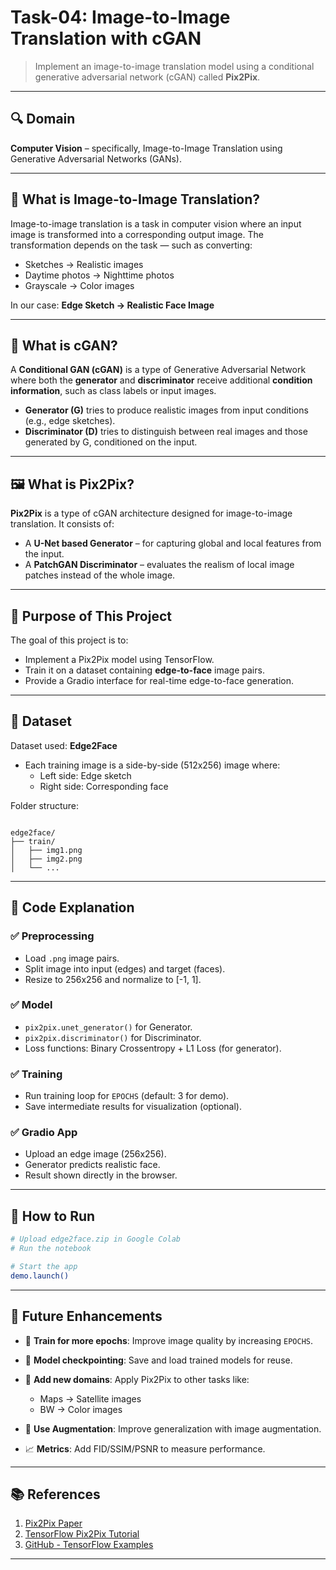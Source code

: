 # Task-04: Image-to-Image Translation with cGAN

> Implement an image-to-image translation model using a conditional generative adversarial network (cGAN) called **Pix2Pix**.

---

## 🔍 Domain

**Computer Vision** – specifically, Image-to-Image Translation using Generative Adversarial Networks (GANs).

---

## 🎯 What is Image-to-Image Translation?

Image-to-image translation is a task in computer vision where an input image is transformed into a corresponding output image. The transformation depends on the task — such as converting:

- Sketches → Realistic images
- Daytime photos → Nighttime photos
- Grayscale → Color images

In our case: **Edge Sketch → Realistic Face Image**

---

## 🤖 What is cGAN?

A **Conditional GAN (cGAN)** is a type of Generative Adversarial Network where both the **generator** and **discriminator** receive additional **condition information**, such as class labels or input images.

- **Generator (G)** tries to produce realistic images from input conditions (e.g., edge sketches).
- **Discriminator (D)** tries to distinguish between real images and those generated by G, conditioned on the input.

---

## 🖼️ What is Pix2Pix?

**Pix2Pix** is a type of cGAN architecture designed for image-to-image translation. It consists of:

- A **U-Net based Generator** – for capturing global and local features from the input.
- A **PatchGAN Discriminator** – evaluates the realism of local image patches instead of the whole image.

---

## 🎯 Purpose of This Project

The goal of this project is to:
- Implement a Pix2Pix model using TensorFlow.
- Train it on a dataset containing **edge-to-face** image pairs.
- Provide a Gradio interface for real-time edge-to-face generation.

---

## 📁 Dataset

Dataset used: **Edge2Face**

- Each training image is a side-by-side (512x256) image where:
  - Left side: Edge sketch
  - Right side: Corresponding face

Folder structure:

```

edge2face/
├── train/
│   ├── img1.png
│   ├── img2.png
│   └── ...

````

---

## 📜 Code Explanation

### ✅ Preprocessing
- Load `.png` image pairs.
- Split image into input (edges) and target (faces).
- Resize to 256x256 and normalize to [-1, 1].

### ✅ Model
- `pix2pix.unet_generator()` for Generator.
- `pix2pix.discriminator()` for Discriminator.
- Loss functions: Binary Crossentropy + L1 Loss (for generator).

### ✅ Training
- Run training loop for `EPOCHS` (default: 3 for demo).
- Save intermediate results for visualization (optional).

### ✅ Gradio App
- Upload an edge image (256x256).
- Generator predicts realistic face.
- Result shown directly in the browser.

---

## 🚀 How to Run

```bash
# Upload edge2face.zip in Google Colab
# Run the notebook

# Start the app
demo.launch()
````

---

## 🔮 Future Enhancements

* 🔁 **Train for more epochs**: Improve image quality by increasing `EPOCHS`.
* 💾 **Model checkpointing**: Save and load trained models for reuse.
* 🎨 **Add new domains**: Apply Pix2Pix to other tasks like:

  * Maps → Satellite images
  * BW → Color images
* 🧪 **Use Augmentation**: Improve generalization with image augmentation.
* 📈 **Metrics**: Add FID/SSIM/PSNR to measure performance.

---

## 📚 References

1. [Pix2Pix Paper](https://arxiv.org/abs/1611.07004)
2. [TensorFlow Pix2Pix Tutorial](https://www.tensorflow.org/tutorials/generative/pix2pix)
3. [GitHub - TensorFlow Examples](https://github.com/tensorflow/examples)

---

